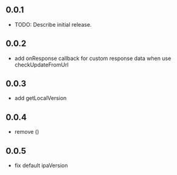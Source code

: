 ## 0.0.1

* TODO: Describe initial release.


## 0.0.2

* add onResponse callback for custom response data when use checkUpdateFromUrl


## 0.0.3

* add getLocalVersion


## 0.0.4

* remove ()


## 0.0.5

* fix default ipaVersion